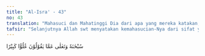 ```yaml
---
title: "Al-Isra' - 43"
no: 43
translation: "Mahasuci dan Mahatinggi Dia dari apa yang mereka katakan, luhur dan agung (tidak ada bandingannya)."
tafsir: "Selanjutnya Allah swt menyatakan kemahasucian-Nya dari sifat yang diada-adakan oleh kaum musyrikin Mekah. Allah swt menegaskan bahwa Dia Mahasuci dan Mahatinggi dari semua sifat yang mereka ada-adakan itu. Apa yang mereka katakan hanyalah berdasarkan dugaan dan anggapan semata. Dia adalah Allah Yang Maha Esa yang bergantung kepada-Nya segala sesuatu. Dia tidak beranak dan tidak pula diperanakkan. Tidak ada sesuatu pun yang setara dengan-Nya.\n\nDalam ayat itu terdapat isyarat yang menunjukkan bahwa Allah swt itu Mahasempurna, baik zat atau sifat-Nya, dan Mahasuci dari sifat kekurangan, dalam arti yang sebenar-benarnya."
---
```


 سُبْحٰنَهٗ وَتَعٰلٰى عَمَّا يَقُوْلُوْنَ عُلُوًّا كَبِيْرًا
